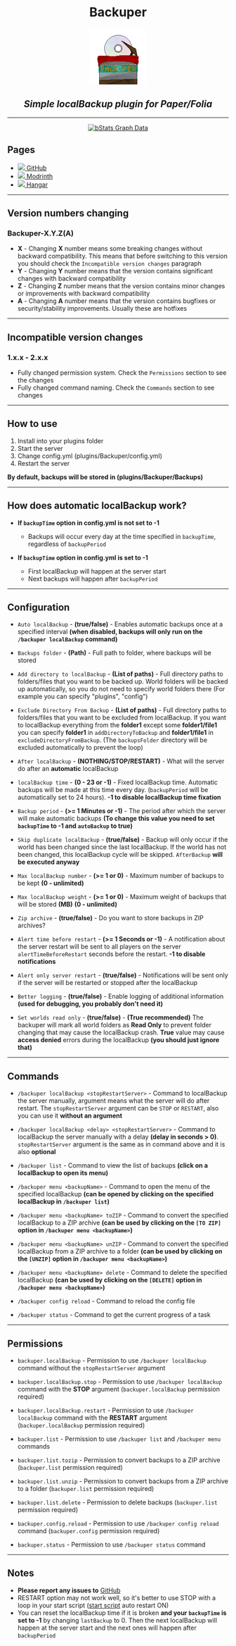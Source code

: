 <div align='center'>

# Backuper

<img height="128" src="images/backuper_logo.png" width="128" alt=""/>

## _Simple localBackup plugin for Paper/Folia_

---

[![bStats Graph Data](https://bstats.org/signatures/bukkit/Backuper.svg)](https://bstats.org/plugin/bukkit/Backuper)

</div>

## Pages

* [<img width="20px" src="https://github.githubassets.com/images/modules/logos_page/GitHub-Mark.png"></img>](https://github.com/DVDishka/Backuper)[ GitHub](https://github.com/DVDishka/Backuper)
* [<img width="20px" src="https://i.imgur.com/o104U27.png"></img>](https://modrinth.com/plugin/backuper)[ Modrinth](https://modrinth.com/plugin/backuper)
* [<img width="20px" src="https://i.imgur.com/QJnHi37.png"></img>](https://hangar.papermc.io/Collagen/Backuper)[ Hangar](https://hangar.papermc.io/Collagen/Backuper)

---

## Version numbers changing

### Backuper-X.Y.Z(A)

* **X** - Changing **X** number means some breaking changes without backward compatibility. This means that before switching to this version you should check the `Incompatible version changes` paragraph
* **Y** - Changing **Y** number means that the version contains significant changes with backward compatibility
* **Z** - Changing **Z** number means that the version contains minor changes or improvements with backward compatibility
* **A** - Changing **A** number means that the version contains bugfixes or security/stability improvements. Usually these are hotfixes

---

## Incompatible version changes

### 1.x.x - 2.x.x

* Fully changed permission system. Check the `Permissions` section to see the changes
* Fully changed command naming. Check the `Commands` section to see changes

---

## How to use

1. Install into your plugins folder
2. Start the server
3. Change config.yml (plugins/Backuper/config.yml)
4. Restart the server

**By default, backups will be stored in (plugins/Backuper/Backups)**

---

## How does automatic localBackup work?

- **If `backupTime` option in config.yml is not set to -1**
    
  - Backups will occur every day at the time specified in `backupTime`, regardless of `backupPeriod`



- **If `backupTime` option in config.yml is set to -1**
    
  - First localBackup will happen at the server start
  - Next backups will happen after `backupPeriod`

---

## Configuration

* `Auto localBackup` - **(true/false)** - Enables automatic backups once at a specified interval **(when disabled, backups will only run on the `/backuper localBackup` command)**  



* `Backups folder` - **(Path)** - Full path to folder, where backups will be stored
* `Add directory to localBackup` - **(List of paths)** - Full directory paths to folders/files that you want to be backed up. World folders will be backed up automatically, so you do not need to specify world folders there (For example you can specify "plugins", "config")
* `Exclude Directory From Backup` - **(List of paths)** - Full directory paths to folders/files that you want to be excluded from localBackup. If you want to localBackup everything from the **folder1** except some **folder1/file1** you can specify **folder1** in `addDirectoryToBackup` and **folder1/file1** in `excludeDirectoryFromBackup`. (The `backupsFolder` directory will be excluded automatically to prevent the loop)



* `After localBackup` - **(NOTHING/STOP/RESTART)** - What will the server do after an **automatic** localBackup
* `localBackup time` - **(0 - 23 or -1)** - Fixed localBackup time. Automatic backups will be made at this time every day. (`backupPeriod` will be automatically set to 24 hours). **-1 to disable localBackup time fixation**
* `Backup period` - **(>= 1 Minutes or -1)** - The period after which the server will make automatic backups **(To change this value you need to set `backupTime` to -1 and `autoBackup` to true)**



* `Skip duplicate localBackup` - **(true/false)** - Backup will only occur if the world has been changed since the last localBackup. If the world has not been changed, this localBackup cycle will be skipped. `AfterBackup` **will be executed anyway**
* `Max localBackup number` - **(>= 1 or 0)** - Maximum number of backups to be kept **(0 - unlimited)**
* `Max localBackup weight` - **(>= 1 or 0)** - Maximum weight of backups that will be stored **(MB)** **(0 - unlimited)**
* `Zip archive` - **(true/false)** - Do you want to store backups in ZIP archives?



* `Alert time before restart` - **(>= 1 Seconds or -1)** - A notification about the server restart will be sent to all players on the server `alertTimeBeforeRestart` seconds before the restart. **-1 to disable notifications**
* `Alert only server restart` - **(true/false)** - Notifications will be sent only if the server will be restarted or stopped after the localBackup



* `Better logging` - **(true/false)** - Enable logging of additional information **(used for debugging, you probably don't need it)**
* `Set worlds read only` - **(true/false)** - **(True recommended)** The backuper will mark all world folders as **Read Only** to prevent folder changing that may cause the localBackup crash. **True** value may cause **access denied** errors during the localBackup **(you should just ignore that)**

---

## Commands

* `/backuper localBackup <stopRestartServer>` - Command to localBackup the server manually, argument means what the server will do after restart. The `stopRestartServer` argument can be `STOP` or `RESTART`, also you can use it **without an argument**
* `/backuper localBackup <delay> <stopRestartServer>` - Command to localBackup the server manually with a delay **(delay in seconds > 0)**. `stopRestartServer` argument is the same as in command above and it is also **optional**



* `/backuper list` - Command to view the list of backups **(click on a localBackup to open its menu)**
* `/backuper menu <backupName>` - Command to open the menu of the specified localBackup **(can be opened by clicking on the specified localBackup in `/backuper list`)**
* `/backuper menu <backupName> toZIP` - Command to convert the specified localBackup to a ZIP archive **(can be used by clicking on the `[TO ZIP]` option in `/backuper menu <backupName>`)**
* `/backuper menu <backupName> unZIP` - Command to convert the specified localBackup from a ZIP archive to a folder **(can be used by clicking on the `[UNZIP]` option in `/backuper menu <backupName>`)**
* `/backuper menu <backupName> delete` - Command to delete the specified localBackup **(can be used by clicking on the `[DELETE]` option in `/backuper menu <backupName>`)**



* `/backuper config reload` - Command to reload the config file



* `/backuper status` - Command to get the current progress of a task

---

## Permissions

* `backuper.localBackup` - Permission to use `/backuper localBackup` command without the `stopRestartServer` argument
* `backuper.localBackup.stop` - Permission to use `/backuper localBackup` command with the **STOP** argument (`backuper.localBackup` permission required)
* `backuper.localBackup.restart` - Permission to use `/backuper localBackup` command with the **RESTART** argument (`backuper.localBackup` permission required)



* `backuper.list` - Permission to use `/backuper list` and `/backuper menu` commands
* `backuper.list.tozip` - Permission to convert backups to a ZIP archive (`backuper.list` permission required)
* `backuper.list.unzip` - Permission to convert backups from a ZIP archive to a folder (`backuper.list` permission required)
* `backuper.list.delete` - Permission to delete backups (`backuper.list` permission required)



* `backuper.config.reload` - Permission to use `/backuper config reload` command (`backuper.config` permission required)



* `backuper.status` - Permission to use `/backuper status` command

---

## Notes

* **Please report any issues to** [GitHub](https://github.com/DVDishka/Backuper/issues)
* RESTART option may not work well, so it's better to use STOP with a loop in your start script ([start script](https://flags.sh/) auto restart ON)
* You can reset the localBackup time if it is broken **and your `backupTime` is set to -1** by changing `lastBackup` to 0. Then the next localBackup will happen at the server start and the next ones will happen after `backupPeriod`